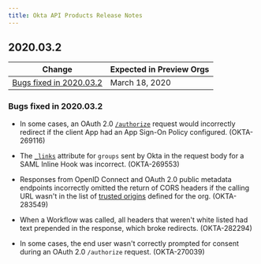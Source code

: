 ```yaml
---
title: Okta API Products Release Notes
---
```


## 2020.03.2

| Change                                             | Expected in Preview Orgs |
|----------------------------------------------------|--------------------------|
| [Bugs fixed in 2020.03.2](#bugs-fixed-in-2020-03-2)| March 18, 2020           |

### Bugs fixed in 2020.03.2

* In some cases, an OAuth 2.0 [`/authorize`](/docs/reference/api/oidc/#authorize) request would incorrectly redirect if the client App had an App Sign-On Policy configured. (OKTA-269116)

* The [`_links`](/docs/reference/api-overview/#links) attribute for `groups` sent by Okta in the request body for a SAML Inline Hook was incorrect. (OKTA-269553)

* Responses from OpenID Connect and OAuth 2.0 public metadata endpoints incorrectly omitted the return of CORS headers if the calling URL wasn't in the list of [trusted origins](/docs/reference/api/trusted-origins/) defined for the org. (OKTA-283549)

* When a Workflow was called, all headers that weren't white listed had text prepended in the response, which broke redirects. (OKTA-282294)

* In some cases, the end user wasn't correctly prompted for consent during an OAuth 2.0 `/authorize` request. (OKTA-270039)
